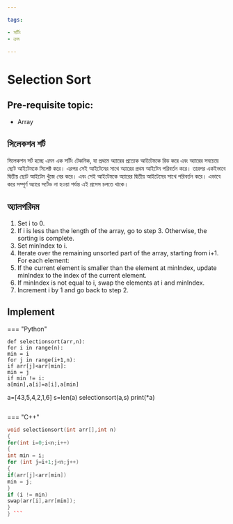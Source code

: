```yaml
---

tags:

- সর্টিং
- ক্রম

---
```


# Selection Sort

## Pre-requisite topic:

- Array

## সিলেকশন শর্ট

সিলেকশন সর্ট হচ্ছে এমন এক সর্টিং টেকনিক, যা প্রথমে অ্যারের প্রত্যেক আইটেমকে রিড করে এবং অ্যারের সবচেয়ে ছোট আইটেমকে সিলেক্ট করে। এরপর সেই আইটেমের সাথে অ্যারের প্রথম আইটেম পরিবর্তন করে। তারপর একইভাবে দ্বিতীয় ছোট আইটেম খুঁজে বের করে। এবং সেই আইটেমকে অ্যারের দ্বিতীয় আইটেমের সাথে পরিবর্তন করে। এভাবে করে সম্পূর্ণ অ্যারে সর্টেড না হওয়া পর্যন্ত এই প্রসেস চলতে থাকে।

## অ্যালগরিদম

1. Set i to 0.
2. If i is less than the length of the array, go to step 3. Otherwise, the sorting is complete.
3. Set minIndex to i.
4. Iterate over the remaining unsorted part of the array, starting from i+1. For each element:
5. If the current element is smaller than the element at minIndex, update minIndex to the index of the current element.
6. If minIndex is not equal to i, swap the elements at i and minIndex.
7. Increment i by 1 and go back to step 2.

## Implement

=== "Python"
 ```python3
 def selectionsort(arr,n):
 for i in range(n):
 min = i
 for j in range(i+1,n):
 if arr[j]<arr[min]:
 min = j
 if min != i:
 a[min],a[i]=a[i],a[min]

````
a=[43,5,4,2,1,6]
s=len(a)
selectionsort(a,s)
print(*a)
```
````

=== "C++"
 ```cpp
 void selectionsort(int arr[],int n)
 {
 for(int i=0;i<n;i++)
 {
 int min = i;
 for (int j=i+1;j<n;j++)
 {
 if(arr[j]<arr[min])
 min = j;
 }
 if (i != min)
 swap(arr[i],arr[min]);
 }
 } ```
